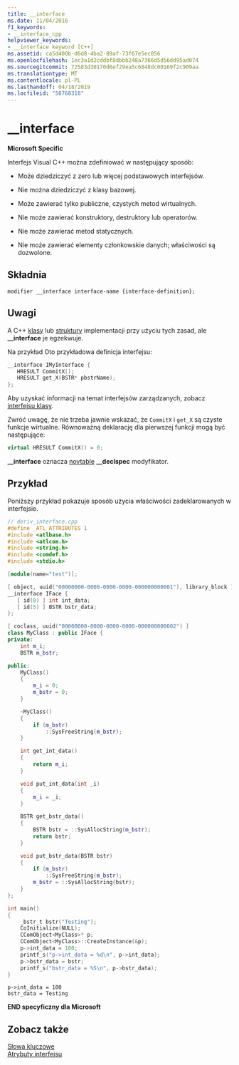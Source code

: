 ```yaml
---
title: __interface
ms.date: 11/04/2016
f1_keywords:
- __interface_cpp
helpviewer_keywords:
- __interface keyword [C++]
ms.assetid: ca5d400b-d6d8-4ba2-89af-73f67e5ec056
ms.openlocfilehash: 1ec3a1d2cddbf8dbbb248a7366d5d56dd95ad074
ms.sourcegitcommit: 72583d30170d6ef29ea5c6848dc00169f2c909aa
ms.translationtype: MT
ms.contentlocale: pl-PL
ms.lasthandoff: 04/18/2019
ms.locfileid: "58768318"
---
```

# <a name="interface"></a>__interface

**Microsoft Specific**

Interfejs Visual C++ można zdefiniować w następujący sposób:

- Może dziedziczyć z zero lub więcej podstawowych interfejsów.

- Nie można dziedziczyć z klasy bazowej.

- Może zawierać tylko publiczne, czystych metod wirtualnych.

- Nie może zawierać konstruktory, destruktory lub operatorów.

- Nie może zawierać metod statycznych.

- Nie może zawierać elementy członkowskie danych; właściwości są dozwolone.

## <a name="syntax"></a>Składnia

```
modifier __interface interface-name {interface-definition};
```

## <a name="remarks"></a>Uwagi

A C++ [klasy](../cpp/class-cpp.md) lub [struktury](../cpp/struct-cpp.md) implementacji przy użyciu tych zasad, ale **__interface** je egzekwuje.

Na przykład Oto przykładowa definicja interfejsu:

```cpp
__interface IMyInterface {
   HRESULT CommitX();
   HRESULT get_X(BSTR* pbstrName);
};
```

Aby uzyskać informacji na temat interfejsów zarządzanych, zobacz [interfejsu klasy](../extensions/interface-class-cpp-component-extensions.md).

Zwróć uwagę, że nie trzeba jawnie wskazać, że `CommitX` i `get_X` są czyste funkcje wirtualne. Równoważną deklarację dla pierwszej funkcji mogą być następujące:

```cpp
virtual HRESULT CommitX() = 0;
```

**__interface** oznacza [novtable](../cpp/novtable.md) **__declspec** modyfikator.

## <a name="example"></a>Przykład

Poniższy przykład pokazuje sposób użycia właściwości zadeklarowanych w interfejsie.

```cpp
// deriv_interface.cpp
#define _ATL_ATTRIBUTES 1
#include <atlbase.h>
#include <atlcom.h>
#include <string.h>
#include <comdef.h>
#include <stdio.h>

[module(name="test")];

[ object, uuid("00000000-0000-0000-0000-000000000001"), library_block ]
__interface IFace {
   [ id(0) ] int int_data;
   [ id(5) ] BSTR bstr_data;
};

[ coclass, uuid("00000000-0000-0000-0000-000000000002") ]
class MyClass : public IFace {
private:
    int m_i;
    BSTR m_bstr;

public:
    MyClass()
    {
        m_i = 0;
        m_bstr = 0;
    }

    ~MyClass()
    {
        if (m_bstr)
            ::SysFreeString(m_bstr);
    }

    int get_int_data()
    {
        return m_i;
    }

    void put_int_data(int _i)
    {
        m_i = _i;
    }

    BSTR get_bstr_data()
    {
        BSTR bstr = ::SysAllocString(m_bstr);
        return bstr;
    }

    void put_bstr_data(BSTR bstr)
    {
        if (m_bstr)
            ::SysFreeString(m_bstr);
        m_bstr = ::SysAllocString(bstr);
    }
};

int main()
{
    _bstr_t bstr("Testing");
    CoInitialize(NULL);
    CComObject<MyClass>* p;
    CComObject<MyClass>::CreateInstance(&p);
    p->int_data = 100;
    printf_s("p->int_data = %d\n", p->int_data);
    p->bstr_data = bstr;
    printf_s("bstr_data = %S\n", p->bstr_data);
}
```

```Output
p->int_data = 100
bstr_data = Testing
```

**END specyficzny dla Microsoft**

## <a name="see-also"></a>Zobacz także

[Słowa kluczowe](../cpp/keywords-cpp.md)<br/>
[Atrybuty interfejsu](../windows/attributes/interface-attributes.md)
